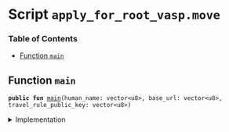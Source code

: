 
<a name="SCRIPT"></a>

# Script `apply_for_root_vasp.move`

### Table of Contents

-  [Function `main`](#SCRIPT_main)



<a name="SCRIPT_main"></a>

## Function `main`



<pre><code><b>public</b> <b>fun</b> <a href="#SCRIPT_main">main</a>(human_name: vector&lt;u8&gt;, base_url: vector&lt;u8&gt;, travel_rule_public_key: vector&lt;u8&gt;)
</code></pre>



<details>
<summary>Implementation</summary>


<pre><code><b>fun</b> <a href="#SCRIPT_main">main</a>(
    human_name: vector&lt;u8&gt;,
    base_url: vector&lt;u8&gt;,
    travel_rule_public_key: vector&lt;u8&gt;
) {
    <a href="../../modules/doc/vasp.md#0x0_VASP_apply_for_vasp_root_credential">VASP::apply_for_vasp_root_credential</a>(human_name, base_url, travel_rule_public_key);
}
</code></pre>



</details>
